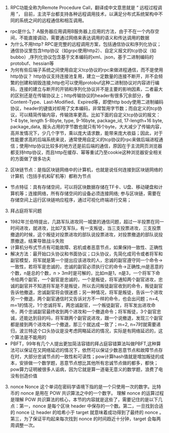 <!--
 * @Author: yuzihan yuzihanyuzihan@163.com
 * @Date: 2022-06-09 18:01:22
 * @LastEditors: yuzihan yuzihanyuzihan@163.com
 * @LastEditTime: 2022-06-09 22:26:34
 * @FilePath: /fe_interview/web3/区块链.md
 * @Description: 这是默认设置,请设置`customMade`, 打开koroFileHeader查看配置 进行设置: https://github.com/OBKoro1/koro1FileHeader/wiki/%E9%85%8D%E7%BD%AE
-->
1. RPC功能全称为Remote Procedure Call，翻译成中文意思就是 “ 远程过程调用 ”， 目前，主流平台都支持各种远程调用技术，以满足分布式系统架构中不同的系统之间的远程通信和相互调用。
- rpc是什么？
A服务器应用调用B服务器上应用的方法，由于不在一个内存空间，不能直接调动，需要通过网络来表达调用的语义和传达调用的数据
- 为什么不用http?
RPC是完整的远程调用方案，包括通信协议和序列化协议；通信协议里包含http协议（如grpc使用http2）、自定义报文的tcp协议（如bubbo）,序列化协议包含基于文本编码的xml、json，基于二进制编码的protobuf、hessian等
- 为何有些后端子系统之间使用自定义tcp协议的rpc来做进程通信，而不是使用http协议？
http协议支持连接池复用，建立一定数量的连接不断开，并不会频繁的创建和销毁连接;http也可以使用protobuf这种二进制协议对内容进行编码，连接的建立与断开的开销和序列化协议并不是主要的影响因素，二者最大的区别还是在传输协议上；http传输协议的header有很多冗余部分，像Content-Type、Last-Modified、Expired等，即使http body使用二进制编码协议，header的键值对却用了文本编码，非常暂用字节数；而自定义的tcp协议，可以精简传输内容，传输效率更高。比如下面的自定义tcp协议的报文：1-4 byte, length 5-8byte, type, 9-16byte, package_id, 17-length+16 byte, package_data, 报头占用的字节数也就只有16个byte，大大减少了传输内容，高并发情况下，少几个字节，乘以庞大请求数，能带来庞大收益；因此，对于性能要求高的后端系统来说，通常使用自定义的tcp协议的rpc来做后端进程通信；使用http协议比较多的地方还是前后端的通信，原因在于主流网页浏览器都支持http协议，而且http在缓存、幂等重试乃至cookie这种浏览器安全相关的方面做了很多功夫

2. 区块链节点：是指区块链网络中的计算机，也就是说任何连接到区块链网络的计算机（包括手机和矿机等）都称为节点
- 节点特征：具有存储空间，可以将区块数据存储在TF卡、U盘、移动硬盘和计算机等；连接网络，所有存储空间的设备必须连接网络; 参与区块链，需要在存储空间上运行区块链响应程序，通过可视化终端进行交易；

3. 拜占庭将军问题
- 1982年兰伯特提出，几路军队进攻同一城堡的通信问题，超过一半投票在同一时间进攻，就进攻，比如7支军队，有一支叛徒，当三支投票进攻，三支投票撤退的时候，这个叛徒对投票进攻的部队说投票进攻，对投票撤退的部队说投票撤退，结果导致战斗失败
- 计算机分布式节点有可能故障、宕机或者恶意节点，如果保持一致性、正确性
- 解决方法：最开始口头协议和书面协议；口头协议，先简化成司令或者将军和副官模型，将军就是第一个提出应该进攻的人，忠诚的副官遵守同一个命令->一致性，若将军是忠诚的，忠诚的副官必须执行它的命令->正确性;m是恶意的个数，n是总的个数，n > 3m时是可解的，比如m是1，n是3，一个将军下命令给两个副官，一个副官是忠诚的，一个是叛徒，将军通知两个副官进攻，忠诚的副官并不知道将军是不是叛徒，所以去问叛徒副官收到的命令，叛徒副官告诉他撤退，忠诚副官将会很迷惑；另一种情况，将军是叛徒，告诉一个进攻另一个撤退，两个副官通信时又告诉对方不一样的命令，也会出问题；n=4, m=1的情况，1个忠诚将军，两忠诚副官，一个叛徒副官，将军发出进攻命令，两个忠诚副官最终收到两个进攻和一个撤退命令；将军叛徒，3个副官忠诚，还能达到目的吗，将军跟两个副官说进攻，跟一个说撤退，发现三个副官都是接到两个进攻和一个撤退，那三个就达成一致了；m=2, n=7时就需要递归，波兰特这个口头协议是没考虑网略延迟的情况，实际是有网络延迟的，这个算法是不能用的
- PBFT，99年有几个人提出更加简洁容错的拜占庭容错算法叫做PBFT,这种算法可以保证在又网络延迟的情况下，依然可以保证少数恶意节点和故障节点存在时，大部分忠诚节点的一致性和可读性；pow计算hash值就是增加叛徒的成本，安排做一个数学题，恶意节点想比其他所有忠诚节点做的都多，都快；pow算力证明被很多人诟病，因为它就是算一道毫无意义的数学题，浪费了电没有创造价值

3. nonce
Nonce 这个单词在密码学语境下指的是一个只使用一次的数字。比特币的 nonce 是用在 POW 共识算法之中的一个数字。
理解 nonce 的运算过程是理解 POW 共识算法的核心，本节的内容就是这些了，需要记住的是以下几点：第一，nonce 是每个区块 header 中保存的一个数。第二，一旦找到合适的 nonce 让 header 的哈希小于 target 就意味着成功得到了最终的 nonce 。第三，为了保证平均起来每次找到 nonce 的时间趋近十分钟，target 会每两周调整一次。
